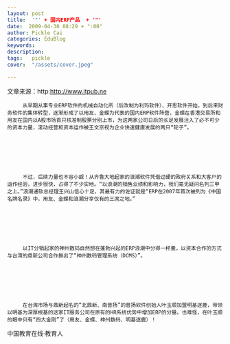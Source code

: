 ```yaml
---
layout: post  
title:  '"' + 国内ERP产品  + '"'
date:  2009-04-30 08:29 + ":00" 
author: Pickle Cai  
categories: EduBlog  
keywords: 
description:   
tags:	pickle   
cover:  "/assets/cover.jpeg"  

---  
```

    
文章来源：http:http://www.itpub.ne



         从早期从事专业ERP软件的机械自动化所（后改制为利玛软件）、开思软件开始，到后来财务软件的集体转型，逐渐形成了以用友、金蝶为代表的国内ERP软件阵营，金蝶在香港交易所和用友在国内以A股市场首只核准制股票分别上市，为这两家公司日后的长足发展注入了必不可少的资本力量，滚动经营和资本运作被王文京视为企业快速健康发展的两只“轮子”。



 



         不过，后续力量也不容小觑！从齐鲁大地起家的浪潮软件凭借过硬的政府关系和大客户的运作经验，进步很快，占得了不少实地。“以浪潮的销售业绩和影响力，我们毫无疑问名列三甲之上。”浪潮通软总经理王兴山信心十足，其最有力的佐证就是“ERP在2007年首次被列为《中国名牌名录》中，用友、金蝶和浪潮分享仅有的三席之地。”



 



         以IT分销起家的神州数码自然想在蓬勃兴起的ERP浪潮中分得一杯羹，以资本合作的方式与台湾的鼎新公司合作推出了“神州数码管理系统（DCMS）”。



 



         在台湾市场与鼎新起名的“北鼎新、南普扬”的普扬软件创始人叶玉顺加盟明基逐鹿，带领以明基为深厚根基的这家IT服务公司在原有的HR系统优势中增加ERP的分量。也难怪，在叶玉顺的眼中只有“四大金刚”了（用友、金蝶、神州数码、明基逐鹿）！ 





		    
 中国教育在线·教育人

